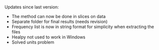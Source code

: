 Updates since last version:

 - The method can now be done in slices on data
 - Separate folder for final results (needs revision)
 - Frequency list is now in string format for simplicity when extracting the files
 - Healpy not used to work in Windows
 - Solved units problem
